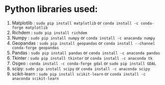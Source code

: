 # Python libraries used:

1. Matplotlib : `sudo pip install matplotlib` or `conda install -c conda-forge matplotlib`
2. Richdem : `sudo pip install richdem` 
3. Numpy : `sudo pip install numpy` or `conda install -c anaconda numpy`
4. Geopandas : `sudo pip install geopandas` or `conda install --channel conda-forge geopandas`
5. Pandas : `sudo pip install pandas` or `conda install -c anaconda pandas`
6. Tkinter : `sudo pip install tkinter` or `conda install -c anaconda tk`
7. Osgeo : `conda install -c conda-forge gdal` or `sudo pip install GDAL`
8. scipy: `sudo pip install scipy` or `conda install -c anaconda scipy`
9. scikit-learn :  `sudo pip install scikit-learn` or  `conda install -c anaconda scikit-learn`

